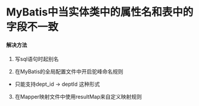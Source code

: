 MyBatis中当实体类中的属性名和表中的字段不一致
========

#### 解决方法

1. 写sql语句时起别名

2. 在MyBatis的全局配置文件中开启驼峰命名规则
- 只能支持dept_id -> deptId 这种形式

3. 在Mapper映射文件中使用resultMap来自定义映射规则
